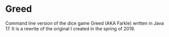 # Greed
Command line version of the dice game Greed (AKA Farkle) written in Java 17. It is a rewrite of the original I created in the spring of 2019.
